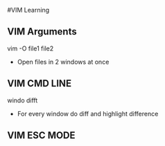 #VIM Learning

## VIM Arguments
vim -O file1 file2 
- Open files in 2 windows at once


## VIM CMD LINE
windo difft 
- For every window do diff and highlight difference


## VIM ESC MODE

